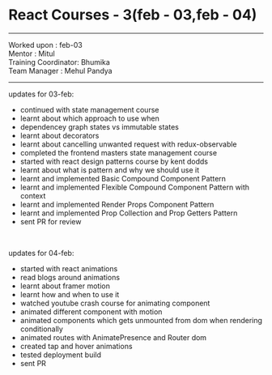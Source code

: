 # React Courses - 3(feb - 03,feb - 04)

<hr>
Worked upon : feb-03<br>
Mentor : Mitul <br>
Training Coordinator: Bhumika<br>
Team Manager : Mehul Pandya
<hr>

updates for 03-feb: <br>
- continued with state management course
- learnt about which approach to use when
- dependencey graph states vs immutable states
- learnt about decorators
- learnt about cancelling unwanted request with redux-observable
- completed the frontend masters state management course
- started with react design patterns course by kent dodds
- learnt about what is pattern and why we should use it
- learnt and implemented Basic Compound Component Pattern
- learnt and implemented Flexible Compound Component Pattern with context
- learnt and implemented Render Props Component Pattern
- learnt and implemented Prop Collection and Prop Getters Pattern
- sent PR for review

<br/>

updates for 04-feb:<br>
- started with react animations
- read blogs around animations
- learnt about framer motion
- learnt how and when to use it
- watched youtube crash course for animating component
- animated different component with motion
- animated components which gets unmounted from dom when rendering conditionally
- animated routes with AnimatePresence and Router dom
- created tap and hover animations
- tested deployment build
- sent PR